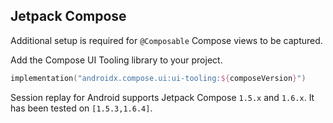 ## Jetpack Compose

Additional setup is required for `@Composable` Compose views to be captured.

Add the Compose UI Tooling library to your project.

```kotlin
implementation("androidx.compose.ui:ui-tooling:${composeVersion}")
```

Session replay for Android supports Jetpack Compose `1.5.x` and `1.6.x`. It has been tested on `[1.5.3,1.6.4]`.
